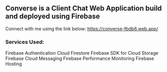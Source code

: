 ## Converse is a Client Chat Web Application build and deployed using Firebase

Connect with me using the link below:
https://converse-fbdb6.web.app/


### Services Used: 

Firebase Authentication
Cloud Firestore
Firebase SDK for Cloud Storage
Firebase Cloud Messaging
Firebase Performance Monitoring
Firebase Hosting
